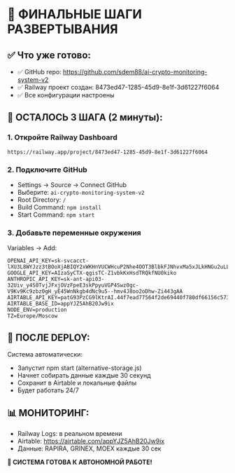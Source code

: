 # 🚀 ФИНАЛЬНЫЕ ШАГИ РАЗВЕРТЫВАНИЯ

## ✅ Что уже готово:
- ✅ GitHub repo: https://github.com/sdem88/ai-crypto-monitoring-system-v2
- ✅ Railway проект создан: 8473ed47-1285-45d9-8e1f-3d61227f6064
- ✅ Все конфигурации настроены

## 🎯 ОСТАЛОСЬ 3 ШАГА (2 минуты):

### 1. Откройте Railway Dashboard
```
https://railway.app/project/8473ed47-1285-45d9-8e1f-3d61227f6064
```

### 2. Подключите GitHub
- Settings → Source → Connect GitHub
- Выберите: `ai-crypto-monitoring-system-v2`
- Root Directory: `/`
- Build Command: `npm install`
- Start Command: `npm start`

### 3. Добавьте переменные окружения
Variables → Add:
```
OPENAI_API_KEY=sk-svcacct-lXU3L8WYJzz3tBOoXjABIQY2xWKHnVUCWHcuP2Nhe4OOT3BlbkFJNhvxMa5xJLkHNGu2uLLp7iKJiQm7DVdQO6tTVgFyYdCtoA
GOOGLE_API_KEY=AIzaSyCTX-qgisTC-Z1vbkKxHsdTRQkfNU0kiko
ANTHROPIC_API_KEY=sk-ant-api03-32Uiv_y4S0TvjJFxjOVzFpeE3skPpyuVGP4Swz0gc-V9Kv9Kc9zbz0gH_yE45WnNkgb4dNc9u5--hmv4J8oo2oDhw-Zi443gAA
AIRTABLE_API_KEY=patG93PzCG9lKtrAI.44f7ead77564f2de69440f780df66156c573a7f72c27efcb8e3f4ca480da682c
AIRTABLE_BASE_ID=appYJZ5AhB20Jw9ix
NODE_ENV=production
TZ=Europe/Moscow
```

## 🎉 ПОСЛЕ DEPLOY:
Система автоматически:
- Запустит npm start (alternative-storage.js)
- Начнет собирать данные каждые 30 секунд
- Сохранит в Airtable и локальные файлы
- Будет работать 24/7

## 📊 МОНИТОРИНГ:
- Railway Logs: в реальном времени
- Airtable: https://airtable.com/appYJZ5AhB20Jw9ix
- Данные: RAPIRA, GRINEX, MOEX каждые 30 сек

**🚀 СИСТЕМА ГОТОВА К АВТОНОМНОЙ РАБОТЕ!**
